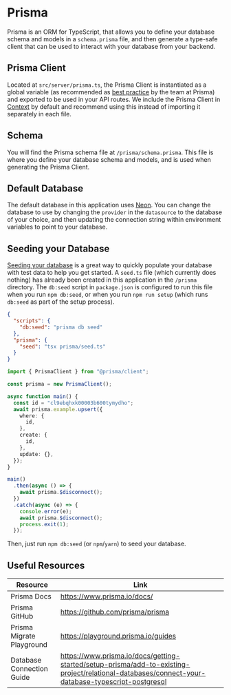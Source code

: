 # Prisma

Prisma is an ORM for TypeScript, that allows you to define your database schema and models in a `schema.prisma` file, and then generate a type-safe client that can be used to interact with your database from your backend.

## Prisma Client

Located at `src/server/prisma.ts`, the Prisma Client is instantiated as a global variable (as recommended as [best practice](https://www.prisma.io/docs/guides/database/troubleshooting-orm/help-articles/nextjs-prisma-client-dev-practices#problem) by the team at Prisma) and exported to be used in your API routes. We include the Prisma Client in [Context](./04-trpc.md#srcservertrpcts) by default and recommend using this instead of importing it separately in each file.

## Schema

You will find the Prisma schema file at `/prisma/schema.prisma`. This file is where you define your database schema and models, and is used when generating the Prisma Client.

## Default Database

The default database in this application uses [Neon](./06-neon.md). You can change the database to use by changing the `provider` in the `datasource` to the database of your choice, and then updating the connection string within environment variables to point to your database.

## Seeding your Database

[Seeding your database](https://www.prisma.io/docs/guides/database/seed-database) is a great way to quickly populate your database with test data to help you get started. A `seed.ts` file (which currently does nothing) has already been created in this application in the `/prisma` directory. The `db:seed` script in `package.json` is configured to run this file when you run `npm db:seed`, or when you run `npm run setup` (which runs `db:seed` as part of the setup process).

```json title=package.json
{
  "scripts": {
    "db:seed": "prisma db seed"
  },
  "prisma": {
    "seed": "tsx prisma/seed.ts"
  }
}
```

```ts title=prisma/seed.ts
import { PrismaClient } from "@prisma/client";

const prisma = new PrismaClient();

async function main() {
  const id = "cl9ebqhxk00003b600tymydho";
  await prisma.example.upsert({
    where: {
      id,
    },
    create: {
      id,
    },
    update: {},
  });
}

main()
  .then(async () => {
    await prisma.$disconnect();
  })
  .catch(async (e) => {
    console.error(e);
    await prisma.$disconnect();
    process.exit(1);
  });
```

Then, just run `npm db:seed` (or `npm`/`yarn`) to seed your database.

## Useful Resources

| Resource                  | Link                                                                                                                                             |
| ------------------------- | ------------------------------------------------------------------------------------------------------------------------------------------------ |
| Prisma Docs               | https://www.prisma.io/docs/                                                                                                                      |
| Prisma GitHub             | https://github.com/prisma/prisma                                                                                                                 |
| Prisma Migrate Playground | https://playground.prisma.io/guides                                                                                                              |
| Database Connection Guide | https://www.prisma.io/docs/getting-started/setup-prisma/add-to-existing-project/relational-databases/connect-your-database-typescript-postgresql |
